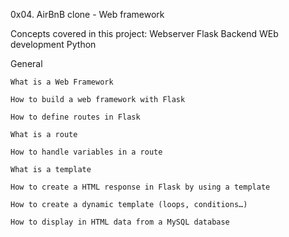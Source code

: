 0x04. AirBnB clone - Web framework

Concepts covered in this project:
	Webserver
	Flask
	Backend WEb development
	Python

General

	What is a Web Framework

	How to build a web framework with Flask

	How to define routes in Flask

	What is a route

	How to handle variables in a route

	What is a template

	How to create a HTML response in Flask by using a template

	How to create a dynamic template (loops, conditions…)

	How to display in HTML data from a MySQL database
